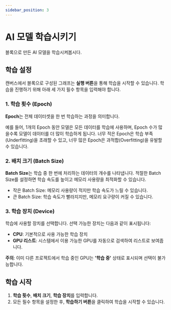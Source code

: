 ```yaml
---
sidebar_position: 3
---
```


# AI 모델 학습시키기

블록으로 만든 AI 모델을 학습시켜봅시다.

## 학습 설정

캔버스에서 블록으로 구성된 그래프는 **실행 버튼**을 통해 학습을 시작할 수 있습니다. 학습을 진행하기 위해 아래 세 가지 필수 항목을 입력해야 합니다.

### 1. 학습 횟수 (Epoch)

**Epoch**는 전체 데이터셋을 한 번 학습하는 과정을 의미합니다.

예를 들어, 1개의 Epoch 동안 모델은 모든 데이터를 학습에 사용하며, Epoch 수가 많을수록 모델이 데이터를 더 많이 학습하게 됩니다. 너무 적은 Epoch은 학습 부족(Underfitting)을 초래할 수 있고, 너무 많은 Epoch은 과적합(Overfitting)을 유발할 수 있습니다.

### 2. 배치 크기 (Batch Size)

**Batch Size**는 학습 중 한 번에 처리하는 데이터의 개수를 나타냅니다. 적절한 Batch Size를 설정하면 학습 속도를 높이고 메모리 사용량을 최적화할 수 있습니다.

- 작은 Batch Size: 메모리 사용량이 적지만 학습 속도가 느릴 수 있습니다.
- 큰 Batch Size: 학습 속도가 빨라지지만, 메모리 요구량이 커질 수 있습니다.

### 3. 학습 장치 (Device)

학습에 사용할 장치를 선택합니다. 선택 가능한 장치는 다음과 같이 표시됩니다:

- **CPU**: 기본적으로 사용 가능한 학습 장치
- **GPU 리스트**: 시스템에서 이용 가능한 GPU를 자동으로 검색하여 리스트로 보여줍니다.

**주의**:
이미 다른 프로젝트에서 학습 중인 GPU는 **'학습 중'** 상태로 표시되며 선택이 불가능합니다.

## 학습 시작

1. **학습 횟수**, **배치 크기**, **학습 장치**를 입력합니다.
2. 모든 필수 항목을 설정한 후, **학습하기 버튼**을 클릭하여 학습을 시작할 수 있습니다.
